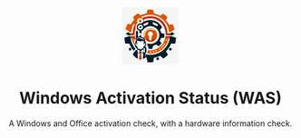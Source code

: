 <p align="center"><img src="logo1.jfif" alt="WAS Logo" style="height: 20% !important;width: 20% !important;"></p>

<h1 align="center">Windows  Activation  Status (WAS)</h1>

<p align="center">A Windows and Office activation check, with a hardware information check.</p>
